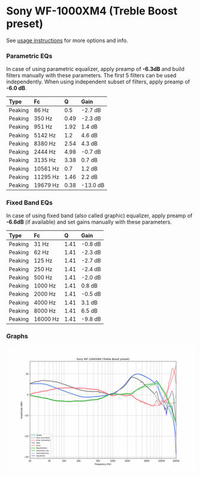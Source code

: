 # Sony WF-1000XM4 (Treble Boost preset)
See [usage instructions](https://github.com/jaakkopasanen/AutoEq#usage) for more options and info.

### Parametric EQs
In case of using parametric equalizer, apply preamp of **-6.3dB** and build filters manually
with these parameters. The first 5 filters can be used independently.
When using independent subset of filters, apply preamp of **-6.0 dB**.

| Type    | Fc       |    Q | Gain     |
|:--------|:---------|:-----|:---------|
| Peaking | 86 Hz    | 0.5  | -2.7 dB  |
| Peaking | 350 Hz   | 0.49 | -2.3 dB  |
| Peaking | 951 Hz   | 1.92 | 1.4 dB   |
| Peaking | 5142 Hz  | 1.2  | 4.6 dB   |
| Peaking | 8380 Hz  | 2.54 | 4.3 dB   |
| Peaking | 2444 Hz  | 4.98 | -0.7 dB  |
| Peaking | 3135 Hz  | 3.38 | 0.7 dB   |
| Peaking | 10561 Hz | 0.7  | 1.2 dB   |
| Peaking | 11295 Hz | 1.46 | 2.2 dB   |
| Peaking | 19679 Hz | 0.38 | -13.0 dB |

### Fixed Band EQs
In case of using fixed band (also called graphic) equalizer, apply preamp of **-6.6dB**
(if available) and set gains manually with these parameters.

| Type    | Fc       |    Q | Gain    |
|:--------|:---------|:-----|:--------|
| Peaking | 31 Hz    | 1.41 | -0.8 dB |
| Peaking | 62 Hz    | 1.41 | -2.3 dB |
| Peaking | 125 Hz   | 1.41 | -2.7 dB |
| Peaking | 250 Hz   | 1.41 | -2.4 dB |
| Peaking | 500 Hz   | 1.41 | -2.0 dB |
| Peaking | 1000 Hz  | 1.41 | 0.8 dB  |
| Peaking | 2000 Hz  | 1.41 | -0.5 dB |
| Peaking | 4000 Hz  | 1.41 | 3.1 dB  |
| Peaking | 8000 Hz  | 1.41 | 6.5 dB  |
| Peaking | 16000 Hz | 1.41 | -9.8 dB |

### Graphs
![](./Sony%20WF-1000XM4%20(Treble%20Boost%20preset).png)